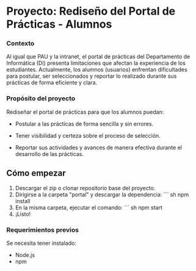 # Proyecto: Rediseño del Portal de Prácticas - Alumnos
### Contexto
Al igual que PAU y la intranet, el portal de prácticas del Departamento de Informática (DI) presenta limitaciones que afectan la experiencia de los estudiantes. Actualmente, los alumnos (usuarios) enfrentan dificultades para postular, ser seleccionados y reportar lo realizado durante sus prácticas de forma eficiente y clara.
### Propósito del proyecto
Rediseñar el portal de prácticas para que los alumnos puedan:

* Postular a las prácticas de forma sencilla y sin errores.

* Tener visibilidad y certeza sobre el proceso de selección.

* Reportar sus actividades y avances de manera efectiva durante el desarrollo de las prácticas.

## Cómo empezar
  1. Descargar el zip o clonar repositorio base del proyecto.
  2. Dirigirse a la carpeta "portal" y descargar la dependencia:
  ´´´ sh
npm install
  4. En la misma carpeta, ejecutar el comando:
  ´´´ sh
npm start
  6. ¡Listo!

### Requerimientos previos
Se necesita tener instalado:
- Node.js
- npm
